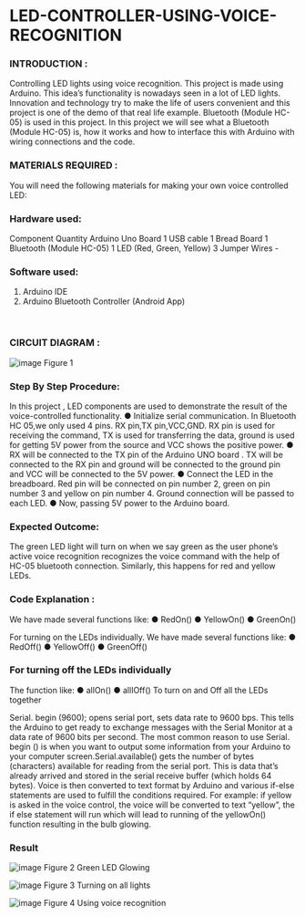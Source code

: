 # LED-CONTROLLER-USING-VOICE-RECOGNITION

### INTRODUCTION :

Controlling LED lights using voice recognition. This project is made using Arduino.  This idea’s functionality is nowadays seen in a lot of LED lights. Innovation and technology try to make the life of users convenient and this project is one of the demo of that real life example. Bluetooth (Module HC-05) is used in this project. In this project we will see what a Bluetooth (Module HC-05) is, how it works and how to interface this with Arduino with wiring connections and the code.

### MATERIALS REQUIRED : 

You will need the following materials for making your own voice controlled LED:

### Hardware used:

Component	Quantity
Arduino Uno Board	1
USB cable	1
Bread Board	1
Bluetooth (Module HC-05)	1
LED (Red, Green, Yellow)	3
Jumper Wires	-

### Software used:
1.	Arduino IDE
2.	Arduino Bluetooth Controller (Android App)

 
### CIRCUIT DIAGRAM :
![image](https://github.com/user-attachments/assets/5e7ef275-56c3-41e0-b765-d2a6160c12db)
Figure 1


### Step By Step Procedure: 

In this project , LED components are used to demonstrate the result of the voice-controlled functionality.
●	Initialize serial communication. In Bluetooth HC 05,we only used 4 pins. RX pin,TX pin,VCC,GND. RX pin is used for receiving the command, TX is used for transferring the data, ground is used for getting 5V power from the source and VCC shows the positive power.
●	RX will be connected to the TX pin of the Arduino UNO board . TX will be connected to the RX pin and ground will be connected to the ground pin and VCC will be connected to the 5V power.
●	Connect the LED in the breadboard. Red pin will be connected on pin number 2, green on pin number 3 and yellow on pin number 4. Ground connection will be passed to each LED.
●	Now, passing 5V power to the Arduino board.

### Expected Outcome: 

The green LED light will turn on when we say green as the user phone’s active voice recognition recognizes the voice command with the help of HC-05 bluetooth connection. Similarly, this happens for red and yellow LEDs.


### Code Explanation : 

We have made several functions like:
●	RedOn()
●	YellowOn()
●	GreenOn()

For turning on the LEDs individually.
We have made several functions like:
●	RedOff()
●	YellowOff()
●	GreenOff()

### For turning off the LEDs individually
The function like:
●	allOn()
●	allIOff()
To turn on and Off all the LEDs together

Serial. begin (9600); opens serial port, sets data rate to 9600 bps. This tells the Arduino to get ready to exchange messages with the Serial Monitor at a data rate of 9600 bits per second.
The most common reason to use Serial. begin () is when you want to output some information from your Arduino to your computer screen.Serial.available() gets the number of bytes (characters) available for reading from the serial port. This is data that’s already arrived and stored in the serial receive buffer (which holds 64 bytes).
Voice is then converted to text format by Arduino and various if-else statements are used to fulfill the conditions required. For example: if yellow is asked in the voice control, the voice will be converted to text “yellow”, the if else statement will run which will lead to running of the yellowOn() function resulting in the bulb glowing.


### Result
![image](https://github.com/user-attachments/assets/3444a676-2768-4d21-bc07-903473378087)
Figure 2 Green LED Glowing

![image](https://github.com/user-attachments/assets/7c5a26e3-d851-4844-b382-620a94a23db7)
Figure 3 Turning on all lights

![image](https://github.com/user-attachments/assets/0fded795-2a1f-4aad-a303-509d331d5a9d)
Figure 4 Using voice recognition

